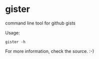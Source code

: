 gister
======

command line tool for github gists

Usage:

    gister -h
    
For more information, check the source. :-)
